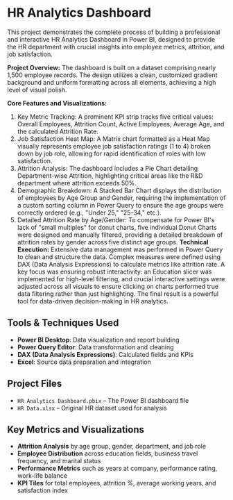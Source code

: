 # HR Analytics Dashboard

This project demonstrates the complete process of building a professional and interactive HR Analytics Dashboard in Power BI, designed to provide the HR department with crucial insights into employee metrics, attrition, and job satisfaction.


**Project Overview:**
The dashboard is built on a dataset comprising nearly 1,500 employee records. The design utilizes a clean, customized gradient background and uniform formatting across all elements, achieving a high level of visual polish.

**Core Features and Visualizations:**
1. Key Metric Tracking: A prominent KPI strip tracks five critical values: Overall Employees, Attrition Count, Active Employees, Average Age, and the calculated Attrition Rate.
2. Job Satisfaction Heat Map: A Matrix chart formatted as a Heat Map visually represents employee job satisfaction ratings (1 to 4) broken down by job role, allowing for rapid identification of roles with low satisfaction.
3. Attrition Analysis: The dashboard includes a Pie Chart detailing Department-wise Attrition, highlighting critical areas like the R&D department where attrition exceeds 50%.
4. Demographic Breakdown: A Stacked Bar Chart displays the distribution of employees by Age Group and Gender, requiring the implementation of a custom sorting column in Power Query to ensure the age groups were correctly ordered (e.g., "Under 25," "25-34," etc.).
5. Detailed Attrition Rate by Age/Gender: To compensate for Power BI's lack of "small multiples" for donut charts, five individual Donut Charts were designed and manually filtered, providing a detailed breakdown of attrition rates by gender across five distinct age groups.
**Technical Execution:**
Extensive data management was performed in Power Query to clean and structure the data. Complex measures were defined using DAX (Data Analysis Expressions) to calculate metrics like attrition rate. A key focus was ensuring robust interactivity: an Education slicer was implemented for high-level filtering, and crucial interactive settings were adjusted across all visuals to ensure clicking on charts performed true data filtering rather than just highlighting. The final result is a powerful tool for data-driven decision-making in HR analytics.

## Tools & Techniques Used
- **Power BI Desktop**: Data visualization and report building
- **Power Query Editor**: Data transformation and cleaning
- **DAX (Data Analysis Expressions)**: Calculated fields and KPIs
- **Excel**: Source data preparation and integration

## Project Files
- `HR Analytics Dashboard.pbix` – The Power BI dashboard file
- `HR Data.xlsx` – Original HR dataset used for analysis

## Key Metrics and Visualizations
- **Attrition Analysis** by age group, gender, department, and job role
- **Employee Distribution** across education fields, business travel frequency, and marital status
- **Performance Metrics** such as years at company, performance rating, work-life balance
- **KPI Tiles** for total employees, attrition %, average working years, and satisfaction index


